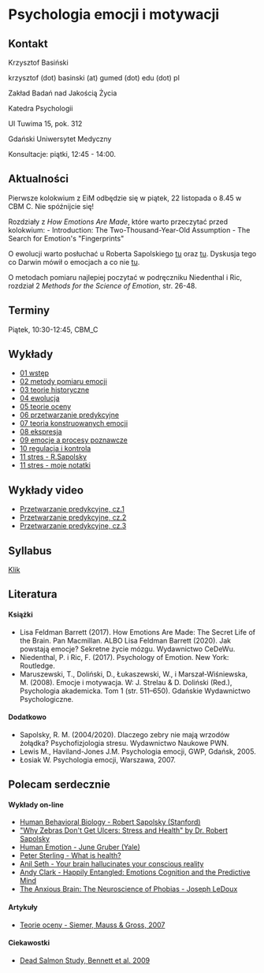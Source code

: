 # Psychologia emocji i motywacji


## Kontakt

Krzysztof Basiński

krzysztof (dot) basinski (at) gumed (dot) edu (dot) pl

Zakład Badań nad Jakością Życia

Katedra Psychologii

Ul Tuwima 15, pok. 312

Gdański Uniwersytet Medyczny

Konsultacje: piątki, 12:45 - 14:00.

## Aktualności

Pierwsze kolokwium z EiM odbędzie się w piątek, 22 listopada o 8.45 w CBM C. Nie spóźnijcie się!

Rozdziały z _How Emotions Are Made_, które warto przeczytać przed kolokwium: 
    - Introduction: The Two-Thousand-Year-Old Assumption
    - The Search for Emotion's "Fingerprints"
  
O ewolucji warto posłuchać u Roberta Sapolskiego [tu](https://www.youtube.com/watch?v=Y0Oa4Lp5fLE&list=PLpXaCv0b7h12LpVunZ361VfCBQSwi_2e8&index=2) oraz [tu](https://www.youtube.com/watch?v=oKNAzl-XN4I&list=PLpXaCv0b7h12LpVunZ361VfCBQSwi_2e8&index=3). Dyskusja tego co Darwin mówił o emocjach a co nie [tu](https://www.researchgate.net/publication/229062494_Was_Darwin_Wrong_About_Emotional_Expressions).

O metodach pomiaru najlepiej poczytać w podręczniku Niedenthal i Ric, rozdział 2 _Methods for the Science of Emotion_, str. 26-48.


## Terminy

Piątek, 10:30-12:45, CBM_C

## Wykłady

- [01 wstęp](01_wstep.html)
- [02 metody pomiaru emocji](02_metody.html)
- [03 teorie historyczne](03_historia.html)
- [04 ewolucja](04_ewolucja.html)
- [05 teorie oceny](05_ocena.html)
- [06 przetwarzanie predykcyjne](06_pp.html)
- [07 teoria konstruowanych emocji](07_konstrukcje.html)
- [08 ekspresja](08_ekspresja.html)
- [09 emocje a procesy poznawcze](09_poznanie.html)
- [10 regulacja i kontrola](12_regulacja.html)
- [11 stres - R.Sapolsky](https://www.youtube.com/watch?v=D9H9qTdserM) 
- [11 stres - moje notatki](11_stres.html)



## Wykłady video

- [Przetwarzanie predykcyjne, cz.1](https://youtu.be/C2Fn9tATVGk)
- [Przetwarzanie predykcyjne, cz.2](https://youtu.be/nhRjspvBLkk)
- [Przetwarzanie predykcyjne, cz.3](https://youtu.be/SK6lVpCLFb0)


## Syllabus

[Klik](syllabus.pdf)

## Literatura

#### Książki

- Lisa Feldman Barrett (2017). How Emotions Are Made: The Secret Life of the Brain. Pan Macmillan. ALBO Lisa Feldman Barrett (2020). Jak powstają emocje? Sekretne życie mózgu. Wydawnictwo CeDeWu.
- Niedenthal, P. i Ric, F.  (2017). Psychology of Emotion. New York: Routledge.
- Maruszewski, T., Doliński, D., Łukaszewski, W., i Marszał-Wiśniewska, M. (2008). Emocje i motywacja. W: J. Strelau & D. Doliński (Red.), Psychologia akademicka. Tom 1 (str. 511–650). Gdańskie Wydawnictwo Psychologiczne.

#### Dodatkowo

- Sapolsky, R. M. (2004/2020). Dlaczego zebry nie mają wrzodów żołądka? Psychofizjologia stresu. Wydawnictwo Naukowe PWN.
- Lewis M., Haviland-Jones J.M. Psychologia emocji, GWP, Gdańsk, 2005.
- Łosiak W. Psychologia emocji, Warszawa, 2007.


## Polecam serdecznie

#### Wykłady on-line

- [Human Behavioral Biology - Robert Sapolsky (Stanford)](https://www.youtube.com/playlist?list=PLpXaCv0b7h12LpVunZ361VfCBQSwi_2e8)
- ["Why Zebras Don't Get Ulcers: Stress and Health" by Dr. Robert Sapolsky](https://www.youtube.com/watch?v=D9H9qTdserM&t=3689s)
- [Human Emotion - June Gruber (Yale)](https://www.youtube.com/playlist?list=PLh9mgdi4rNewieO9Dsj-OhNBC9bF4FoRp)
- [Peter Sterling - What is health?](https://www.youtube.com/watch?v=cGZ53ecu8Jk&t=2182s)
- [Anil Seth - Your brain hallucinates your conscious reality](https://www.youtube.com/watch?v=lyu7v7nWzfo)
- [Andy Clark - Happily Entangled: Emotions Cognition and the Predictive Mind](https://www.youtube.com/watch?v=OS3RM3F8YmE)
- [The Anxious Brain: The Neuroscience of Phobias - Joseph LeDoux](https://www.youtube.com/watch?v=Ht6g0ky-8EY)

#### Artykuły

- [Teorie oceny - Siemer, Mauss & Gross, 2007](http://citeseerx.ist.psu.edu/viewdoc/download?doi=10.1.1.688.3225&rep=rep1&type=pdf)

#### Ciekawostki

- [Dead Salmon Study, Bennett et al. 2009](http://prefrontal.org/files/posters/Bennett-Salmon-2009.jpg)